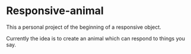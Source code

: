 # Responsive-animal

This a personal project of the beginning of a responsive object. 

Currently the idea is to create an animal which can respond to things you say. 
